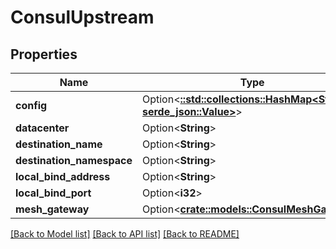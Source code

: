 # ConsulUpstream

## Properties

Name | Type | Description | Notes
------------ | ------------- | ------------- | -------------
**config** | Option<[**::std::collections::HashMap<String, serde_json::Value>**](serde_json::Value.md)> |  | [optional]
**datacenter** | Option<**String**> |  | [optional]
**destination_name** | Option<**String**> |  | [optional]
**destination_namespace** | Option<**String**> |  | [optional]
**local_bind_address** | Option<**String**> |  | [optional]
**local_bind_port** | Option<**i32**> |  | [optional]
**mesh_gateway** | Option<[**crate::models::ConsulMeshGateway**](ConsulMeshGateway.md)> |  | [optional]

[[Back to Model list]](../README.md#documentation-for-models) [[Back to API list]](../README.md#documentation-for-api-endpoints) [[Back to README]](../README.md)


